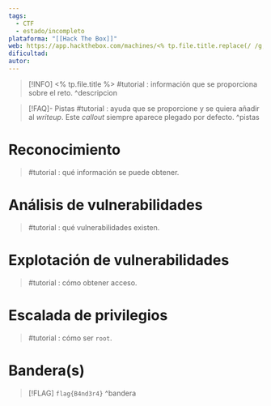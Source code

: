 ```yaml
---
tags:
  - CTF
  - estado/incompleto
plataforma: "[[Hack The Box]]"
web: https://app.hackthebox.com/machines/<% tp.file.title.replace(/ /g, '') %>
dificultad: 
autor:
---
```

> [!INFO] <% tp.file.title %>
>  #tutorial : información que se proporciona sobre el reto.
^descripcion

> [!FAQ]- Pistas
> #tutorial : ayuda que se proporcione y se quiera añadir al *writeup*.
> Este *callout* siempre aparece plegado por defecto.
^pistas

# Reconocimiento

> #tutorial : qué información se puede obtener.

# Análisis de vulnerabilidades

> #tutorial : qué vulnerabilidades existen.
# Explotación de vulnerabilidades

> #tutorial : cómo obtener acceso.

# Escalada de privilegios

> #tutorial : cómo ser `root`.

# Bandera(s)

> [!FLAG] `flag{B4nd3r4}`
^bandera
